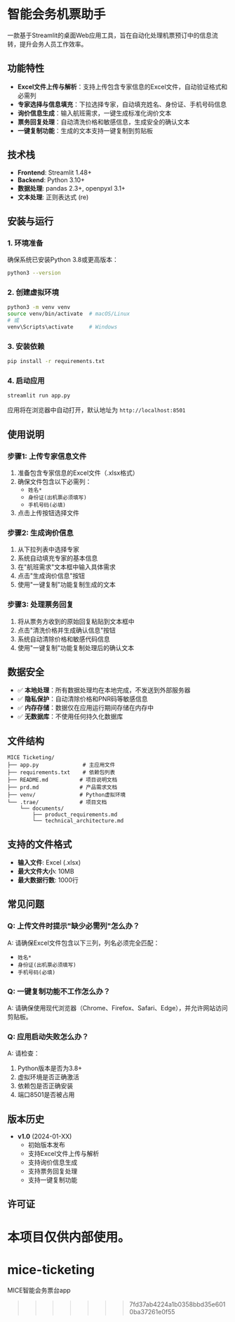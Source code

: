 # 智能会务机票助手

一款基于Streamlit的桌面Web应用工具，旨在自动化处理机票预订中的信息流转，提升会务人员工作效率。

## 功能特性

- **Excel文件上传与解析**：支持上传包含专家信息的Excel文件，自动验证格式和必需列
- **专家选择与信息填充**：下拉选择专家，自动填充姓名、身份证、手机号码信息
- **询价信息生成**：输入航班需求，一键生成标准化询价文本
- **票务回复处理**：自动清洗价格和敏感信息，生成安全的确认文本
- **一键复制功能**：生成的文本支持一键复制到剪贴板

## 技术栈

- **Frontend**: Streamlit 1.48+
- **Backend**: Python 3.10+
- **数据处理**: pandas 2.3+, openpyxl 3.1+
- **文本处理**: 正则表达式 (re)

## 安装与运行

### 1. 环境准备

确保系统已安装Python 3.8或更高版本：

```bash
python3 --version
```

### 2. 创建虚拟环境

```bash
python3 -m venv venv
source venv/bin/activate  # macOS/Linux
# 或
venv\Scripts\activate     # Windows
```

### 3. 安装依赖

```bash
pip install -r requirements.txt
```

### 4. 启动应用

```bash
streamlit run app.py
```

应用将在浏览器中自动打开，默认地址为 `http://localhost:8501`

## 使用说明

### 步骤1: 上传专家信息文件

1. 准备包含专家信息的Excel文件（.xlsx格式）
2. 确保文件包含以下必需列：
   - `姓名*`
   - `身份证(出机票必须填写)`
   - `手机号码(必填)`
3. 点击上传按钮选择文件

### 步骤2: 生成询价信息

1. 从下拉列表中选择专家
2. 系统自动填充专家的基本信息
3. 在"航班需求"文本框中输入具体需求
4. 点击"生成询价信息"按钮
5. 使用"一键复制"功能复制生成的文本

### 步骤3: 处理票务回复

1. 将从票务方收到的原始回复粘贴到文本框中
2. 点击"清洗价格并生成确认信息"按钮
3. 系统自动清除价格和敏感代码信息
4. 使用"一键复制"功能复制处理后的确认文本

## 数据安全

- ✅ **本地处理**：所有数据处理均在本地完成，不发送到外部服务器
- ✅ **隐私保护**：自动清除价格和PNR码等敏感信息
- ✅ **内存存储**：数据仅在应用运行期间存储在内存中
- ✅ **无数据库**：不使用任何持久化数据库

## 文件结构

```
MICE Ticketing/
├── app.py              # 主应用文件
├── requirements.txt    # 依赖包列表
├── README.md          # 项目说明文档
├── prd.md             # 产品需求文档
├── venv/              # Python虚拟环境
└── .trae/             # 项目文档
    └── documents/
        ├── product_requirements.md
        └── technical_architecture.md
```

## 支持的文件格式

- **输入文件**: Excel (.xlsx)
- **最大文件大小**: 10MB
- **最大数据行数**: 1000行

## 常见问题

### Q: 上传文件时提示"缺少必需列"怎么办？
A: 请确保Excel文件包含以下三列，列名必须完全匹配：
- `姓名*`
- `身份证(出机票必须填写)`
- `手机号码(必填)`

### Q: 一键复制功能不工作怎么办？
A: 请确保使用现代浏览器（Chrome、Firefox、Safari、Edge），并允许网站访问剪贴板。

### Q: 应用启动失败怎么办？
A: 请检查：
1. Python版本是否为3.8+
2. 虚拟环境是否正确激活
3. 依赖包是否正确安装
4. 端口8501是否被占用

## 版本历史

- **v1.0** (2024-01-XX)
  - 初始版本发布
  - 支持Excel文件上传与解析
  - 支持询价信息生成
  - 支持票务回复处理
  - 支持一键复制功能

## 许可证

本项目仅供内部使用。
=======
# mice-ticketing
MICE智能会务票台app
>>>>>>> 7fd37ab4224a1b0358bbd35e6010ba37261e0f55
